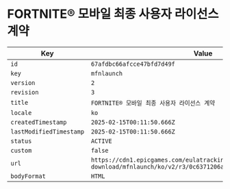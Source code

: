 # FORTNITE® 모바일 최종 사용자 라이선스 계약

| Key | Value |
| --- | ----- |
| `id` | `67afdbc66afcce47bfd7d49f` |
| `key` | `mfnlaunch` |
| `version` | `2` |
| `revision` | `3` |
| `title` | `FORTNITE® 모바일 최종 사용자 라이선스 계약` |
| `locale` | `ko` |
| `createdTimestamp` | `2025-02-15T00:11:50.666Z` |
| `lastModifiedTimestamp` | `2025-02-15T00:11:50.666Z` |
| `status` | `ACTIVE` |
| `custom` | `false` |
| `url` | `https://cdn1.epicgames.com/eulatracking-download/mfnlaunch/ko/v2/r3/0c6371206a73a476cb3ead606a7aadfd.pdf` |
| `bodyFormat` | `HTML` |
